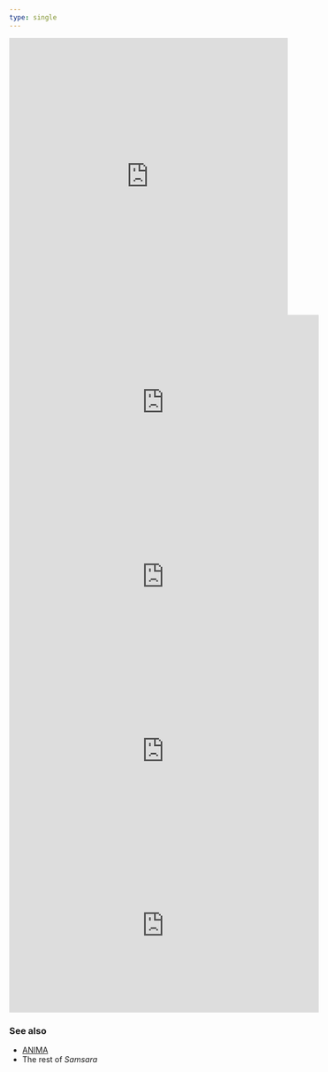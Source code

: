```yaml
---
type: single
---
```


<iframe style="width: 100%; height: 500px;" src="https://www.youtube.com/embed/-MLIcnua1is" frameborder="0" allow="accelerometer; autoplay; encrypted-media; gyroscope; picture-in-picture" allowfullscreen></iframe>

<iframe width="560" height="315" src="https://www.youtube.com/embed/4niz8TfY794" frameborder="0" allow="accelerometer; autoplay; encrypted-media; gyroscope; picture-in-picture" allowfullscreen></iframe>

<iframe width="560" height="315" src="https://www.youtube.com/embed/4NmrluR4VkY" frameborder="0" allow="accelerometer; autoplay; encrypted-media; gyroscope; picture-in-picture" allowfullscreen></iframe>

<iframe width="560" height="315" src="https://www.youtube.com/embed/_woNBiIyOKI" frameborder="0" allow="accelerometer; autoplay; encrypted-media; gyroscope; picture-in-picture" allowfullscreen></iframe>

<iframe width="560" height="315" src="https://www.youtube.com/embed/mikBXb8vrn8" frameborder="0" allow="accelerometer; autoplay; encrypted-media; gyroscope; picture-in-picture" allowfullscreen></iframe>

### See also

* [ANIMA](https://www.netflix.com/title/81110498)
* The rest of *Samsara*
